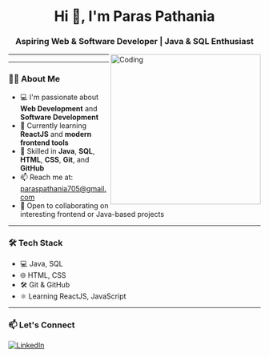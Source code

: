 <h1 align="center">Hi 👋, I'm Paras Pathania</h1>
<h3 align="center">Aspiring Web & Software Developer | Java & SQL Enthusiast</h3>

<img align="right" alt="Coding" width="300" src="https://media.giphy.com/media/qgQUggAC3Pfv687qPC/giphy.gif" />

---

---

### 👨‍💻 About Me

- 💻 I'm passionate about **Web Development** and **Software Development**
- 🌱 Currently learning **ReactJS** and **modern frontend tools**
- 🧠 Skilled in **Java**, **SQL**, **HTML**, **CSS**, **Git**, and **GitHub**
- 📫 Reach me at: paraspathania705@gmail.com
- 🤝 Open to collaborating on interesting frontend or Java-based projects

---

### 🛠️ Tech Stack

- 💻 Java, SQL
- 🌐 HTML, CSS
- 🛠️ Git & GitHub
- ⚛️ Learning ReactJS, JavaScript

---

### 📫 Let's Connect

[![LinkedIn](https://img.shields.io/badge/-LinkedIn-blue?logo=linkedin&logoColor=white)](https://linkedin.com/in/paras-pathania-01a793327)


